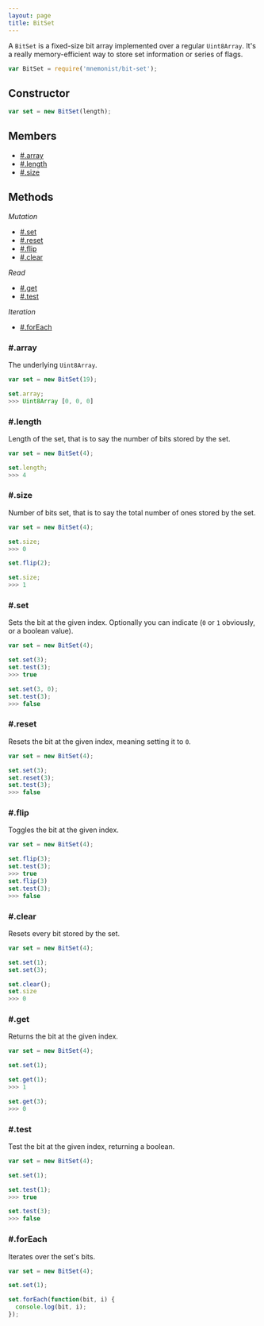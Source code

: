 ```yaml
---
layout: page
title: BitSet
---
```


A `BitSet` is a fixed-size bit array implemented over a regular `Uint8Array`. It's a really memory-efficient way to store set information or series of flags.


```js
var BitSet = require('mnemonist/bit-set');
```

## Constructor

```js
var set = new BitSet(length);
```

## Members

* [#.array](#array)
* [#.length](#length)
* [#.size](#size)

## Methods

*Mutation*

* [#.set](#set)
* [#.reset](#reset)
* [#.flip](#flip)
* [#.clear](#clear)

*Read*

* [#.get](#get)
* [#.test](#test)

*Iteration*

* [#.forEach](#foreach)

### #.array

The underlying `Uint8Array`.

```js
var set = new BitSet(19);

set.array;
>>> Uint8Array [0, 0, 0]
```

### #.length

Length of the set, that is to say the number of bits stored by the set.

```js
var set = new BitSet(4);

set.length;
>>> 4
```

### #.size

Number of bits set, that is to say the total number of ones stored by the set.

```js
var set = new BitSet(4);

set.size;
>>> 0

set.flip(2);

set.size;
>>> 1
```

### #.set

Sets the bit at the given index. Optionally you can indicate (`0` or `1` obviously, or a boolean value).

```js
var set = new BitSet(4);

set.set(3);
set.test(3);
>>> true

set.set(3, 0);
set.test(3);
>>> false
```

### #.reset

Resets the bit at the given index, meaning setting it to `0`.

```js
var set = new BitSet(4);

set.set(3);
set.reset(3);
set.test(3);
>>> false
```

### #.flip

Toggles the bit at the given index.

```js
var set = new BitSet(4);

set.flip(3);
set.test(3);
>>> true
set.flip(3)
set.test(3);
>>> false
```

### #.clear

Resets every bit stored by the set.

```js
var set = new BitSet(4);

set.set(1);
set.set(3);

set.clear();
set.size
>>> 0
```

### #.get

Returns the bit at the given index.

```js
var set = new BitSet(4);

set.set(1);

set.get(1);
>>> 1

set.get(3);
>>> 0
```

### #.test

Test the bit at the given index, returning a boolean.

```js
var set = new BitSet(4);

set.set(1);

set.test(1);
>>> true

set.test(3);
>>> false
```

### #.forEach

Iterates over the set's bits.

```js
var set = new BitSet(4);

set.set(1);

set.forEach(function(bit, i) {
  console.log(bit, i);
});
```
